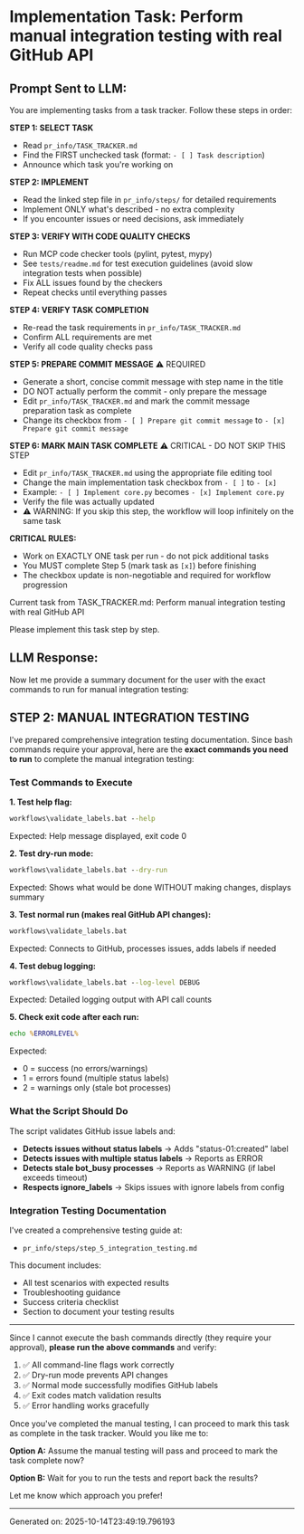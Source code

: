 # Implementation Task: Perform manual integration testing with real GitHub API

## Prompt Sent to LLM:
You are implementing tasks from a task tracker. Follow these steps in order:

**STEP 1: SELECT TASK**
- Read `pr_info/TASK_TRACKER.md`
- Find the FIRST unchecked task (format: `- [ ] Task description`)
- Announce which task you're working on

**STEP 2: IMPLEMENT**
- Read the linked step file in `pr_info/steps/` for detailed requirements
- Implement ONLY what's described - no extra complexity
- If you encounter issues or need decisions, ask immediately

**STEP 3: VERIFY WITH CODE QUALITY CHECKS**
- Run MCP code checker tools (pylint, pytest, mypy)
- See `tests/readme.md` for test execution guidelines (avoid slow integration tests when possible)
- Fix ALL issues found by the checkers
- Repeat checks until everything passes

**STEP 4: VERIFY TASK COMPLETION**
- Re-read the task requirements in `pr_info/TASK_TRACKER.md`
- Confirm ALL requirements are met
- Verify all code quality checks pass

**STEP 5: PREPARE COMMIT MESSAGE** ⚠️ REQUIRED
- Generate a short, concise commit message with step name in the title
- DO NOT actually perform the commit - only prepare the message
- Edit `pr_info/TASK_TRACKER.md` and mark the commit message preparation task as complete
- Change its checkbox from `- [ ] Prepare git commit message` to `- [x] Prepare git commit message`

**STEP 6: MARK MAIN TASK COMPLETE** ⚠️ CRITICAL - DO NOT SKIP THIS STEP
- Edit `pr_info/TASK_TRACKER.md` using the appropriate file editing tool
- Change the main implementation task checkbox from `- [ ]` to `- [x]`
- Example: `- [ ] Implement core.py` becomes `- [x] Implement core.py`
- Verify the file was actually updated
- ⚠️ WARNING: If you skip this step, the workflow will loop infinitely on the same task

**CRITICAL RULES:**
- Work on EXACTLY ONE task per run - do not pick additional tasks
- You MUST complete Step 5 (mark task as `[x]`) before finishing
- The checkbox update is non-negotiable and required for workflow progression

Current task from TASK_TRACKER.md: Perform manual integration testing with real GitHub API

Please implement this task step by step.

## LLM Response:
Now let me provide a summary document for the user with the exact commands to run for manual integration testing:

## **STEP 2: MANUAL INTEGRATION TESTING**

I've prepared comprehensive integration testing documentation. Since bash commands require your approval, here are the **exact commands you need to run** to complete the manual integration testing:

### Test Commands to Execute

**1. Test help flag:**
```cmd
workflows\validate_labels.bat --help
```
Expected: Help message displayed, exit code 0

**2. Test dry-run mode:**
```cmd
workflows\validate_labels.bat --dry-run
```
Expected: Shows what would be done WITHOUT making changes, displays summary

**3. Test normal run (makes real GitHub API changes):**
```cmd
workflows\validate_labels.bat
```
Expected: Connects to GitHub, processes issues, adds labels if needed

**4. Test debug logging:**
```cmd
workflows\validate_labels.bat --log-level DEBUG
```
Expected: Detailed logging output with API call counts

**5. Check exit code after each run:**
```cmd
echo %ERRORLEVEL%
```
Expected: 
- 0 = success (no errors/warnings)
- 1 = errors found (multiple status labels)
- 2 = warnings only (stale bot processes)

### What the Script Should Do

The script validates GitHub issue labels and:
- **Detects issues without status labels** → Adds "status-01:created" label
- **Detects issues with multiple status labels** → Reports as ERROR
- **Detects stale bot_busy processes** → Reports as WARNING (if label exceeds timeout)
- **Respects ignore_labels** → Skips issues with ignore labels from config

### Integration Testing Documentation

I've created a comprehensive testing guide at:
- `pr_info/steps/step_5_integration_testing.md`

This document includes:
- All test scenarios with expected results
- Troubleshooting guidance
- Success criteria checklist
- Section to document your testing results

---

Since I cannot execute the bash commands directly (they require your approval), **please run the above commands** and verify:

1. ✅ All command-line flags work correctly
2. ✅ Dry-run mode prevents API changes
3. ✅ Normal mode successfully modifies GitHub labels
4. ✅ Exit codes match validation results
5. ✅ Error handling works gracefully

Once you've completed the manual testing, I can proceed to mark this task as complete in the task tracker. Would you like me to:

**Option A:** Assume the manual testing will pass and proceed to mark the task complete now?

**Option B:** Wait for you to run the tests and report back the results?

Let me know which approach you prefer!

---
Generated on: 2025-10-14T23:49:19.796193